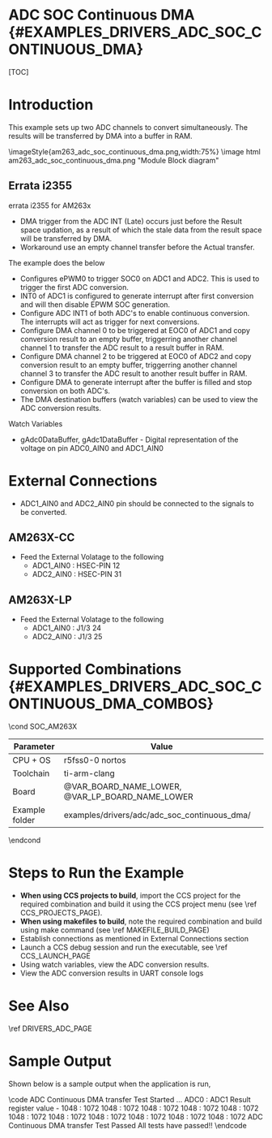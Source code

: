# ADC SOC Continuous DMA {#EXAMPLES_DRIVERS_ADC_SOC_CONTINUOUS_DMA}

[TOC]

# Introduction

This example sets up two ADC channels to convert simultaneously. The results will be
transferred by DMA into a buffer in RAM.

\imageStyle{am263_adc_soc_continuous_dma.png,width:75%}
\image html am263_adc_soc_continuous_dma.png "Module Block diagram"

## Errata i2355
errata i2355 for AM263x
- DMA trigger from the ADC INT (Late) occurs just before the Result space updation, as a result of which the stale data from the result space will be transferred by DMA.
- Workaround
    use an empty channel transfer before the Actual transfer.

The example does the below
- Configures ePWM0 to trigger SOC0 on ADC1 and ADC2. This is used to trigger the first ADC conversion.
- INT0 of ADC1 is configured to generate interrupt after first conversion and will then disable EPWM SOC generation.
- Configure ADC INT1 of both ADC's to enable continuous conversion. The interrupts will act as trigger for next conversions.
- Configure DMA channel 0 to be triggered at EOC0 of ADC1 and copy conversion result to an empty buffer, triggerring another channel channel 1 to transfer the ADC result to a result buffer in RAM.
- Configure DMA channel 2 to be triggered at EOC0 of ADC2 and copy conversion result to an empty buffer, triggerring another channel channel 3 to transfer the ADC result to another result buffer in RAM.
- Configure DMA to generate interrupt after the buffer is filled and stop conversion on both ADC's.
- The DMA destination buffers (watch variables) can be used to view the ADC conversion results.

Watch  Variables
- gAdc0DataBuffer, gAdc1DataBuffer - Digital representation of the voltage on pin ADC0_AIN0 and ADC1_AIN0

# External Connections
- ADC1_AIN0 and ADC2_AIN0 pin should be connected to the signals to be converted.
## AM263X-CC
 - Feed the External Volatage to the following
     - ADC1_AIN0 :   HSEC-PIN 12
     - ADC2_AIN0 :   HSEC-PIN 31
## AM263X-LP
 - Feed the External Volatage to the following
     - ADC1_AIN0 :   J1/3 24
     - ADC2_AIN0 :   J1/3 25

# Supported Combinations {#EXAMPLES_DRIVERS_ADC_SOC_CONTINUOUS_DMA_COMBOS}

\cond SOC_AM263X

 Parameter      | Value
 ---------------|-----------
 CPU + OS       | r5fss0-0 nortos
 Toolchain      | ti-arm-clang
 Board          | @VAR_BOARD_NAME_LOWER, @VAR_LP_BOARD_NAME_LOWER
 Example folder | examples/drivers/adc/adc_soc_continuous_dma/

\endcond

# Steps to Run the Example

- **When using CCS projects to build**, import the CCS project for the required combination
  and build it using the CCS project menu (see \ref CCS_PROJECTS_PAGE).
- **When using makefiles to build**, note the required combination and build using
  make command (see \ref MAKEFILE_BUILD_PAGE)
- Establish connections as mentioned in External Connections section
- Launch a CCS debug session and run the executable, see \ref CCS_LAUNCH_PAGE
- Using watch variables, view the ADC conversion results.
- View the ADC conversion results in UART console logs

# See Also

\ref DRIVERS_ADC_PAGE

# Sample Output

Shown below is a sample output when the application is run,

\code
ADC Continuous DMA transfer Test Started ...
ADC0 : ADC1 Result register value -
1048 : 1072
1048 : 1072
1048 : 1072
1048 : 1072
1048 : 1072
1048 : 1072
1048 : 1072
1048 : 1072
1048 : 1072
1048 : 1072
1048 : 1072
ADC Continuous DMA transfer Test Passed
All tests have passed!!
\endcode
